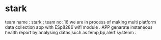 # stark
team name : stark ; team no: 16
we are in process of making multi platform data collection app with ESp8286   wifi module .
APP genarate instaneous health report by  analysing datas such as temp,bp,alert systenm .
